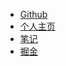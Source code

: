 * [Github](https://www.github.com/simplepeng)
* [个人主页](https://simplepeng.github.io)
* [笔记](https://simplepeng.github.io/KeepLearning)
* [掘金](https://juejin.cn/user/641770519265832)